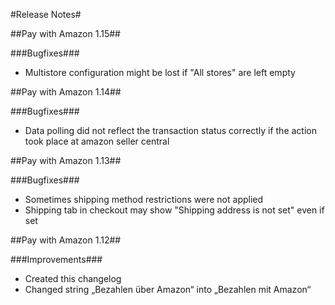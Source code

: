 ﻿#Release Notes#

##Pay with Amazon 1.15##

###Bugfixes###
* Multistore configuration might be lost if "All stores" are left empty


##Pay with Amazon 1.14##

###Bugfixes###
* Data polling did not reflect the transaction status correctly if the action took place at amazon seller central


##Pay with Amazon 1.13##

###Bugfixes###
* Sometimes shipping method restrictions were not applied
* Shipping tab in checkout may show "Shipping address is not set" even if set


##Pay with Amazon 1.12##

###Improvements###
* Created this changelog
* Changed string „Bezahlen über Amazon“ into „Bezahlen mit Amazon“

